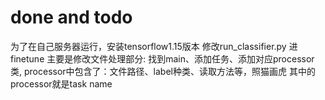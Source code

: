 # done and todo

为了在自己服务器运行，安装tensorflow1.15版本
修改run_classifier.py 进finetune
主要是修改文件处理部分:
    找到main、添加任务、添加对应processor 类, processor中包含了：文件路径、label种类、读取方法等，照猫画虎
其中的processor就是task name
